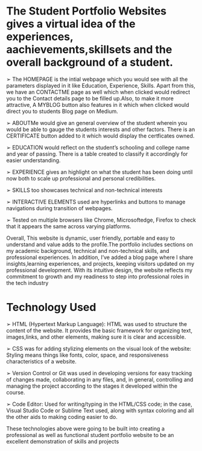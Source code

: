 # The Student Portfolio Websites gives a virtual idea of the experiences, aachievements,skillsets and the overall background of a student.

➢ The HOMEPAGE is the intial webpage which you would see with all the parameters displayed in it like Education, Experience, Skills. Apart from this, we have an CONTACTME page as well which when clicked would redirect you to the Contact details page to be filled up.Also, to make it more attractive, A MYBLOG button also features in it which when clicked would direct you to students Blog page on Medium.

➢ ABOUTMe would give an general overview of the student wherein you would be able to gauge the students interests and other factors. There is an CERTIFICATE button added to it which would display the certficates owned.

➢ EDUCATION would reflect on the student’s schooling and college name and year of passing. There is a table created to classify it accordingly for easier understanding.

➢ EXPERIENCE gives an highlight on what the student has been doing until now both to scale up professional and personal credibilities.

➢ SKILLS too showcases technical and non-technical interests

➢ INTERACTIVE ELEMENTS used are hyperlinks and buttons to manage navigations during transition of webpages.

➢ Tested on multiple browsers like Chrome, Microsoftedge, Firefox to check that it appears the same across varying platforms.

Overall, This website is dynamic, user friendly, portable and easy to understand and value adds to the profile.The portfolio includes sections on my academic background, technical and non-technical skills, and professional experiences. In addition, I’ve added a blog page where I share insights,learning experiences, and projects, keeping visitors updated on my professional development. With its intuitive design, the website reflects my commitment to growth and my readiness to step into professional roles in the tech industry

# Technology Used
➢ HTML (Hypertext Markup Language): HTML was used to structure the content of the website. It provides the basic framework for organizing text, images,links, and other elements, making sure it is clear and accessible.

➢ CSS was for adding stylizing elements on the visual look of the website: Styling means things like fonts, color, space, and responsiveness characteristics of a website.

➢ Version Control or Git was used in developing versions for easy tracking of changes made, collaborating in any files, and, in general, controlling and managing the project according to the stages it developed within the course.

➢ Code Editor: Used for writing/typing in the HTML/CSS code; in the case, Visual Studio Code or Sublime Text used, along with syntax coloring and all the other aids to making coding easier to do.

These technologies above were going to be built into creating a professional as well as functional student portfolio website to be an excellent demonstration of skills and projects
